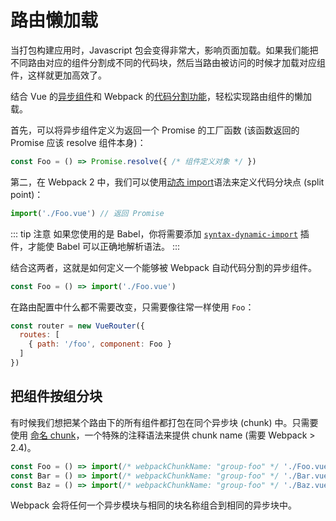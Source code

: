 # 路由懒加载

当打包构建应用时，Javascript 包会变得非常大，影响页面加载。如果我们能把不同路由对应的组件分割成不同的代码块，然后当路由被访问的时候才加载对应组件，这样就更加高效了。

结合 Vue 的[异步组件](https://cn.vuejs.org/v2/guide/components-dynamic-async.html#异步组件)和 Webpack 的[代码分割功能](https://doc.webpack-china.org/guides/code-splitting-async/#require-ensure-/)，轻松实现路由组件的懒加载。

首先，可以将异步组件定义为返回一个 Promise 的工厂函数 (该函数返回的 Promise 应该 resolve 组件本身)：

``` js
const Foo = () => Promise.resolve({ /* 组件定义对象 */ })
```

第二，在 Webpack 2 中，我们可以使用[动态 import](https://github.com/tc39/proposal-dynamic-import)语法来定义代码分块点 (split point)：

``` js
import('./Foo.vue') // 返回 Promise
```

::: tip 注意
如果您使用的是 Babel，你将需要添加 [`syntax-dynamic-import`](https://babeljs.io/docs/plugins/syntax-dynamic-import/) 插件，才能使 Babel 可以正确地解析语法。
:::

结合这两者，这就是如何定义一个能够被 Webpack 自动代码分割的异步组件。

``` js
const Foo = () => import('./Foo.vue')
```

在路由配置中什么都不需要改变，只需要像往常一样使用 `Foo`：

``` js
const router = new VueRouter({
  routes: [
    { path: '/foo', component: Foo }
  ]
})
```

## 把组件按组分块

有时候我们想把某个路由下的所有组件都打包在同个异步块 (chunk) 中。只需要使用 [命名 chunk](https://webpack.js.org/guides/code-splitting-require/#chunkname)，一个特殊的注释语法来提供 chunk name (需要 Webpack > 2.4)。

``` js
const Foo = () => import(/* webpackChunkName: "group-foo" */ './Foo.vue')
const Bar = () => import(/* webpackChunkName: "group-foo" */ './Bar.vue')
const Baz = () => import(/* webpackChunkName: "group-foo" */ './Baz.vue')
```

Webpack 会将任何一个异步模块与相同的块名称组合到相同的异步块中。
